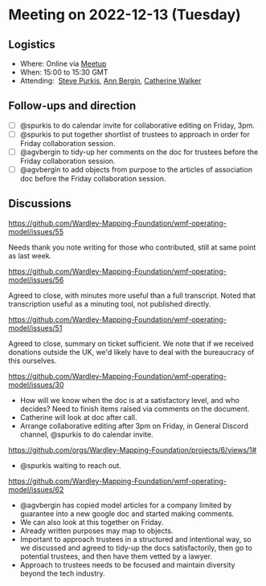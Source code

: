 # Meeting on 2022-12-13 (Tuesday)

## Logistics

- Where: Online via [Meetup](https://www.meetup.com/wardley-mapping-foundation/events/289644918/)
- When: 15:00 to 15:30 GMT
- Attending:  [Steve Purkis](https://twitter.com/spurkis), [Ann Bergin](https://twitter.com/agvbergin), [Catherine Walker](https://twitter.com/transageo)

## Follow-ups and direction

- [ ] @spurkis to do calendar invite for collaborative editing on Friday, 3pm.
- [ ] @spurkis to put together shortlist of trustees to approach in order for Friday collaboration session.
- [ ] @agvbergin to tidy-up her comments on the doc for trustees before the Friday collaboration session.
- [ ] @agvbergin to add objects from purpose to the articles of association doc before the Friday collaboration session.

## Discussions

https://github.com/Wardley-Mapping-Foundation/wmf-operating-model/issues/55

Needs thank you note writing for those who contributed, still at same point as last week.

https://github.com/Wardley-Mapping-Foundation/wmf-operating-model/issues/56

Agreed to close, with minutes more useful than a full transcript. Noted that transcription useful as a minuting tool, not published directly.

https://github.com/Wardley-Mapping-Foundation/wmf-operating-model/issues/51

Agreed to close, summary on ticket sufficient. We note that if we received donations outside the UK, we'd likely have to deal with the bureaucracy of this ourselves.

https://github.com/Wardley-Mapping-Foundation/wmf-operating-model/issues/30

- How will we know when the doc is at a satisfactory level, and who decides? Need to finish items raised via comments on the document.
- Catherine will look at doc after call.
- Arrange collaborative editing after 3pm on Friday, in General Discord channel, @spurkis to do calendar invite.

https://github.com/orgs/Wardley-Mapping-Foundation/projects/6/views/1#

- @spurkis waiting to reach out.

https://github.com/Wardley-Mapping-Foundation/wmf-operating-model/issues/62

- @agvbergin has copied model articles for a company limited by guarantee into a new google doc and started making comments.
- We can also look at this together on Friday.
- Already written purposes may map to objects.
- Important to approach trustees in a structured and intentional way, so we discussed and agreed to tidy-up the docs satisfactorily, then go to potential trustees, and then have them vetted by a lawyer.
- Approach to trustees needs to be focused and maintain diversity beyond the tech industry.
